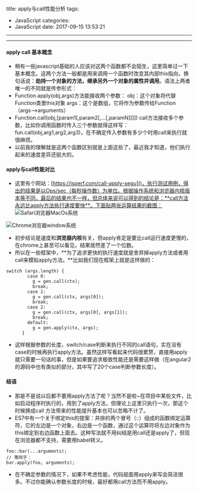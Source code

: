 title: apply与call性能分析
tags:
  - JavaScript
categories:
  - JavaScript
date: 2017-09-15 13:53:21
---

---
#### apply call 基本概念
* 稍有一些javascript基础的人应该对这两个函数都不会陌生，这里简单过一下基本概念。这两个方法一般都是用来调用一个函数时改变其内部this指向，换句话说：**劫持一个对象的方法，继承另外一个对象的属性并调用**。语法上两者唯一的不同就是传参形式：
* Function.apply(obj,args)方法能接收两个参数：
obj：这个对象将代替Function类里this对象
args：这个是数组，它将作为参数传给Function（args-->arguments）
* Function.call(obj,[param1[,param2[,…[,paramN]]]]) call方法接收多个参数，比如你调用函数时传入三个参数就得这样写： fun.call(obj,arg1,arg2,arg3)，在不确定传入参数有多少个时用call来执行就很麻烦。
* 以前我的理解就是这两个函数区别就是上面这些了，最近我才知道，他们执行起来的速度差异还挺大的。
#### apply与call性能对比
* 这里有个网站：[https://jsperf.com/call-apply-segu]()，执行测试用例，得出的结果是以Ops/sec（每秒操作数）为单位。根据操作系统和浏览器内核版本等不同，最后的结果也不一样，但总体来说可以得到的结论是：**call方法永远比apply方法执行速度要快**。下面贴两张运算结果的截图：
![Safari浏览器MacOs系统](http://upload-images.jianshu.io/upload_images/6383319-cf3c9edc35aafe40.png?imageMogr2/auto-orient/strip%7CimageView2/2/w/1240)

![Chrome浏览器window系统](http://upload-images.jianshu.io/upload_images/6383319-94db063de6db0239.png?imageMogr2/auto-orient/strip%7CimageView2/2/w/1240)
* 初步结论是速度和**浏览器内核**有关，但apply肯定是要比call运行速度更慢的，在chrome上甚至可以看见，结果居然差了一个位数。
* 所以在一些框架中，**为了追求更快的执行速度就是舍弃掉apply方法或者用call来模拟apply方法。**比如我们现在框架上就是这样做的：
```
switch (args.length) {
        case 0:
          g = gen.call(ctx);
          break;
        case 1:
          g = gen.call(ctx, args[0]);
          break;
        case 2:
          g = gen.call(ctx, args[0], args[1]);
          break;
        default:
          g = gen.apply(ctx, args);
      }
```
* 这样根据参数的长度，switch/case判断来执行不同的call语句，实在没有case的时候再执行apply方法。虽然这样写看起来代码很累赘，直接用apply就只需要一句话的事，但是如果要追求极致性能还是需要这样做（在angular2的源码中也有类似的部分，其中写了20个case判断参数长度）。
#### 结语
* 那是不是说以后都不要用apply方法了呢？当然不是啦~在项目中某些文件，比如启动程序时执行的，用到了apply方法，但理论上这里只执行一次，那这个时候换成call 方法带来的性能提升基本也可以忽略不计了。
* ES7中有一个关于绑定this的提案：并排的两个冒号（::）组成的函数绑定运算符，它的左边是一个对象，右边是一个函数，通过这个运算符将左边对象作为this绑定到右边函数上面去。这种写法就不用纠结是用call还是apply了，但现在浏览器都不支持，需要用babel转义。
```
foo::bar(...arguments);
// 等同于：
bar.apply(foo, arguments);
```
* 在不确定参数的情况下，如果不考虑性能，代码层面用apply来写会简洁很多。不过你能确认参数长度的时候，最好都用call方法而不用apply。
